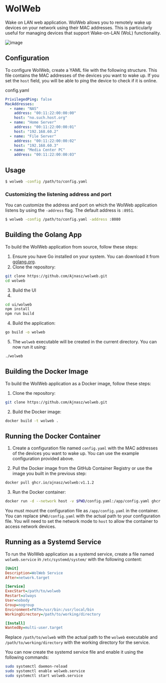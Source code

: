 # WolWeb

Wake on LAN web application. WolWeb allows you to remotely wake up devices on your network using their MAC addresses. This is particularly useful for managing devices that support Wake-on-LAN (WoL) functionality.

![image](https://github.com/user-attachments/assets/ad997b55-1492-4c00-b4c7-45fde2fe3a7e)

## Configuration

To configure WolWeb, create a YAML file with the following structure. This file contains the MAC addresses of the devices you want to wake up.
If you set the `host` field, you will be able to ping the device to check if it is online.


config.yaml

```yaml
PrivilegedPing: false
MacAddresses:
  - name: "NAS"
    address: "00:11:22:00:00:00"
    host: "no.such.host.org"
  - name: "Home Server"
    address: "00:11:22:00:00:01"
    host: "192.168.60.2"
  - name: "File Server"
    address: "00:11:22:00:00:02"
    host: "192.168.60.3"
  - name: "Media Center PC"
    address: "00:11:22:00:00:03"
```

## Usage

```bash
$ wolweb -config /path/to/config.yaml
```

### Customizing the listening address and port

You can customize the address and port on which the WolWeb application listens by using the `-address` flag. The default address is `:8951`.

```bash
$ wolweb -config /path/to/config.yaml -address :8080
```

## Building the Golang App

To build the WolWeb application from source, follow these steps:

1. Ensure you have Go installed on your system. You can download it from [golang.org](https://golang.org/dl/).
2. Clone the repository:

```bash
git clone https://github.com/Ajnasz/wolweb.git
cd wolweb
```

3. Build the UI
4. 
```bash
cd ui/wolweb
npm install
npm run build
```

4. Build the application:

```bash
go build -o wolweb
```

5. The `wolweb` executable will be created in the current directory. You can now run it using:

```bash
./wolweb
```

## Building the Docker Image

To build the WolWeb application as a Docker image, follow these steps:

1. Clone the repository:

```bash
git clone https://github.com/Ajnasz/wolweb.git
```

2. Build the Docker image:

```bash
docker build -t wolweb .
```

## Running the Docker Container

1. Create a configuration file named `config.yaml` with the MAC addresses of the devices you want to wake up. You can use the example configuration provided above.

2. Pull the Docker image from the GitHub Container Registry or use the image you built in the previous step:

```bash
docker pull ghcr.io/ajnasz/wolweb:v1.1.2
```

3. Run the Docker container:

```bash
docker run -d --network host -v $PWD/config.yaml:/app/config.yaml ghcr.io/ajnasz/wolweb:v1.1.2
```

You must mount the configuration file as `/app/config.yaml` in the container. You can replace `$PWD/config.yaml` with the actual path to your configuration file.
You will need to set the network mode to `host` to allow the container to access network devices.

## Running as a Systemd Service

To run the WolWeb application as a systemd service, create a file named `wolweb.service` in `/etc/systemd/system/` with the following content:

```ini
[Unit]
Description=WolWeb Service
After=network.target

[Service]
ExecStart=/path/to/wolweb
Restart=always
User=nobody
Group=nogroup
Environment=PATH=/usr/bin:/usr/local/bin
WorkingDirectory=/path/to/working/directory

[Install]
WantedBy=multi-user.target
```

Replace `/path/to/wolweb` with the actual path to the `wolweb` executable and `/path/to/working/directory` with the working directory for the service.

You can now create the systemd service file and enable it using the following commands:

```bash
sudo systemctl daemon-reload
sudo systemctl enable wolweb.service
sudo systemctl start wolweb.service
```
